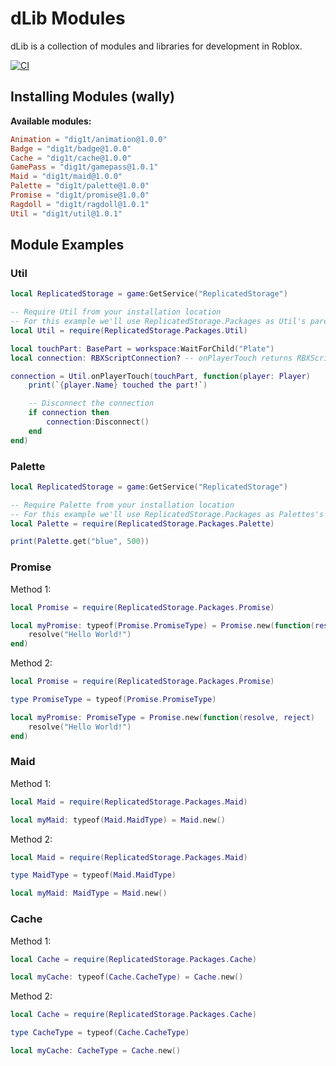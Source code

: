# dLib Modules

dLib is a collection of modules and libraries for development in Roblox.

[![CI](https://github.com/dig1t/dlib/actions/workflows/ci.yml/badge.svg?branch=main)](https://github.com/dig1t/dlib/actions/workflows/ci.yml)

## Installing Modules (wally)
**Available modules:**
```toml
Animation = "dig1t/animation@1.0.0"
Badge = "dig1t/badge@1.0.0"
Cache = "dig1t/cache@1.0.0"
GamePass = "dig1t/gamepass@1.0.1"
Maid = "dig1t/maid@1.0.0"
Palette = "dig1t/palette@1.0.0"
Promise = "dig1t/promise@1.0.0"
Ragdoll = "dig1t/ragdoll@1.0.1"
Util = "dig1t/util@1.0.1"
```

## Module Examples

### Util
```lua
local ReplicatedStorage = game:GetService("ReplicatedStorage")

-- Require Util from your installation location
-- For this example we'll use ReplicatedStorage.Packages as Util's parent location
local Util = require(ReplicatedStorage.Packages.Util)

local touchPart: BasePart = workspace:WaitForChild("Plate")
local connection: RBXScriptConnection? -- onPlayerTouch returns RBXScriptConnection

connection = Util.onPlayerTouch(touchPart, function(player: Player)
	print(`{player.Name} touched the part!`)

	-- Disconnect the connection
	if connection then
		connection:Disconnect()
	end
end)
```

### Palette
```lua
local ReplicatedStorage = game:GetService("ReplicatedStorage")

-- Require Palette from your installation location
-- For this example we'll use ReplicatedStorage.Packages as Palettes's parent location
local Palette = require(ReplicatedStorage.Packages.Palette)

print(Palette.get("blue", 500))
```

### Promise

Method 1:
```lua
local Promise = require(ReplicatedStorage.Packages.Promise)

local myPromise: typeof(Promise.PromiseType) = Promise.new(function(resolve, reject)
	resolve("Hello World!")
end)
```

Method 2:
```lua
local Promise = require(ReplicatedStorage.Packages.Promise)

type PromiseType = typeof(Promise.PromiseType)

local myPromise: PromiseType = Promise.new(function(resolve, reject)
	resolve("Hello World!")
end)
```

### Maid

Method 1:
```lua
local Maid = require(ReplicatedStorage.Packages.Maid)

local myMaid: typeof(Maid.MaidType) = Maid.new()
```

Method 2:
```lua
local Maid = require(ReplicatedStorage.Packages.Maid)

type MaidType = typeof(Maid.MaidType)

local myMaid: MaidType = Maid.new()
```

### Cache

Method 1:
```lua
local Cache = require(ReplicatedStorage.Packages.Cache)

local myCache: typeof(Cache.CacheType) = Cache.new()
```

Method 2:
```lua
local Cache = require(ReplicatedStorage.Packages.Cache)

type CacheType = typeof(Cache.CacheType)

local myCache: CacheType = Cache.new()
```
